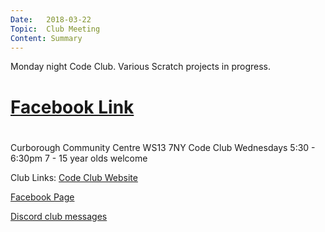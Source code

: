 ```yaml
---
Date:   2018-03-22
Topic:  Club Meeting
Content: Summary
---
```

Monday night Code Club. Various Scratch projects in progress.

# [Facebook Link](https://www.facebook.com/1481985248595237/posts/1494843050642790/)

#
Curborough Community Centre
WS13 7NY
Code Club
Wednesdays 5:30 - 6:30pm
7 - 15 year olds welcome

Club Links:
[Code Club Website](https://lichfield-code-club.github.io/)

[Facebook Page](https://www.facebook.com/LichfieldCoders)

[Discord club messages](https://discord.gg/szz6xGK)
